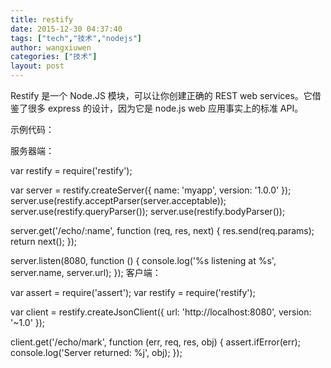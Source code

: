 ```yaml
---
title: restify
date: 2015-12-30 04:37:40
tags: ["tech","技术","nodejs"]
author: wangxiuwen
categories: ["技术"]
layout: post
---
```


Restify 是一个 Node.JS 模块，可以让你创建正确的 REST web services。它借鉴了很多 express 的设计，因为它是 node.js web 应用事实上的标准 API。

示例代码：

服务器端：


var restify = require('restify');

var server = restify.createServer({
  name: 'myapp',
  version: '1.0.0'
});
server.use(restify.acceptParser(server.acceptable));
server.use(restify.queryParser());
server.use(restify.bodyParser());

server.get('/echo/:name', function (req, res, next) {
  res.send(req.params);
  return next();
});

server.listen(8080, function () {
  console.log('%s listening at %s', server.name, server.url);
});
客户端：

var assert = require('assert');
var restify = require('restify');

var client = restify.createJsonClient({
  url: 'http://localhost:8080',
  version: '~1.0'
});

client.get('/echo/mark', function (err, req, res, obj) {
  assert.ifError(err);
  console.log('Server returned: %j', obj);
});

